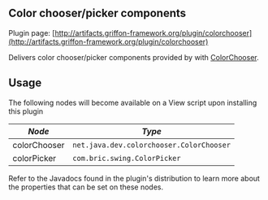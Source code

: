 
Color chooser/picker components
-------------------------------

Plugin page: [http://artifacts.griffon-framework.org/plugin/colorchooser](http://artifacts.griffon-framework.org/plugin/colorchooser)


Delivers color chooser/picker components provided by with [ColorChooser][1].

Usage
-----

The following nodes will become available on a View script upon installing this plugin

| *Node*       | *Type*                                   |
| ------------ | ---------------------------------------- |
| colorChooser | `net.java.dev.colorchooser.ColorChooser` |
| colorPicker  | `com.bric.swing.ColorPicker`             |

Refer to the Javadocs found in the plugin's distribution to learn more about the properties that can be set on these nodes.

[1]: http://java.net/projects/colorchooser

